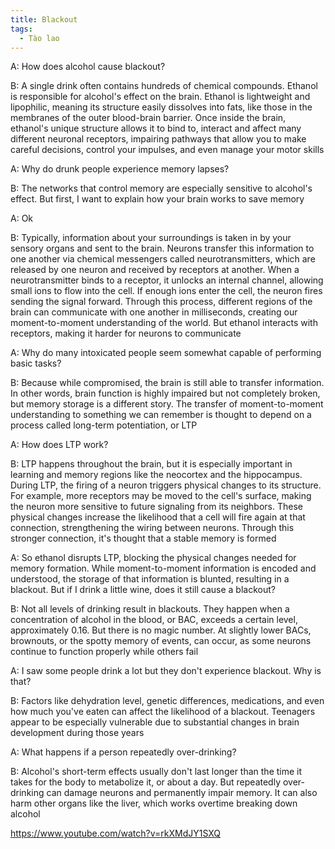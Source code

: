 ```yaml
---
title: Blackout
tags:
  - Tào lao
---
```


A: How does alcohol cause blackout?

B: A single drink often contains hundreds of chemical compounds. Ethanol is responsible for alcohol's effect on the brain. Ethanol is lightweight and lipophilic, meaning its structure easily dissolves into fats, like those in the membranes of the outer blood-brain barrier. Once inside the brain, ethanol's unique structure allows it to bind to, interact and affect many different neuronal receptors, impairing pathways that allow you to make careful decisions, control your impulses, and even manage your motor skills

A: Why do drunk people experience memory lapses?

B: The networks that control memory are especially sensitive to alcohol's effect. But first, I want to explain how your brain works to save memory

A: Ok

B: Typically, information about your surroundings is taken in by your sensory organs and sent to the brain. Neurons transfer this information to one another via chemical messengers called neurotransmitters, which are released by one neuron and received by receptors at another. When a neurotransmitter binds to a receptor, it unlocks an internal channel, allowing small ions to flow into the cell. If enough ions enter the cell, the neuron fires sending the signal forward. Through this process, different regions of the brain can communicate with one another in milliseconds, creating our moment-to-moment understanding of the world. But ethanol interacts with receptors, making it harder for neurons to communicate

A: Why do many intoxicated people seem somewhat capable of performing basic tasks?

B: Because while compromised, the brain is still able to transfer information. In other words, brain function is highly impaired but not completely broken, but memory storage is a different story. The transfer of moment-to-moment understanding to something we can remember is thought to depend on a process called long-term potentiation, or LTP

A: How does LTP work?

B: LTP happens throughout the brain, but it is especially important in learning and memory regions like the neocortex and the hippocampus. During LTP, the firing of a neuron triggers physical changes to its structure. For example, more receptors may be moved to the cell's surface, making the neuron more sensitive to future signaling from its neighbors. These physical changes increase the likelihood that a cell will fire again at that connection, strengthening the wiring between neurons. Through this stronger connection, it's thought that a stable memory is formed

A: So ethanol disrupts LTP, blocking the physical changes needed for memory formation. While moment-to-moment information is encoded and understood, the storage of that information is blunted, resulting in a blackout. But if I drink a little wine, does it still cause a blackout?

B: Not all levels of drinking result in blackouts. They happen when a concentration of alcohol in the blood, or BAC, exceeds a certain level, approximately 0.16. But there is no magic number. At slightly lower BACs, brownouts, or the spotty memory of events, can occur, as some neurons continue to function properly while others fail

A: I saw some people drink a lot but they don't experience blackout. Why is that?

B: Factors like dehydration level, genetic differences, medications, and even how much you've eaten can affect the likelihood of a blackout. Teenagers appear to be especially vulnerable due to substantial changes in brain development during those years

A: What happens if a person repeatedly over-drinking?

B: Alcohol's short-term effects usually don't last longer than the time it takes for the body to metabolize it, or about a day. But repeatedly over-drinking can damage neurons and permanently impair memory. It can also harm other organs like the liver, which works overtime breaking down alcohol

https://www.youtube.com/watch?v=rkXMdJY1SXQ

